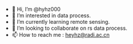 - 👋 Hi, I’m @hyhz000
- 👀 I’m interested in data process.
- 🌱 I’m currently learning remote sensing.
- 💞️ I’m looking to collaborate on rs data process.
- 📫 How to reach me : heyhz@radi.ac.cn

<!---
hyhz000/hyhz000 is a ✨ special ✨ repository because its `README.md` (this file) appears on your GitHub profile.
You can click the Preview link to take a look at your changes.
--->

